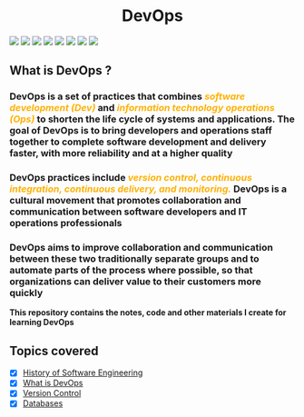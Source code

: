 <div align="center">

# DevOps

</div>

![](https://img.shields.io/badge/DevOps-Notes-g)
![](https://img.shields.io/badge/Version%20Control-Git-red)
![](https://img.shields.io/badge/Database-MySQL-blue)
![](https://img.shields.io/badge/Database-MongoDB-green)
![](https://img.shields.io/badge/Database-Redis-red)
![](https://img.shields.io/badge/Database-PostgreSQL-blue)
![](https://img.shields.io/badge/Database-Cassandra-teal)
![](https://img.shields.io/badge/Database-DynamoDB-orange)

## What is DevOps ?

### DevOps is a set of practices that combines <span style="color:#FFB100"> _software development (Dev)_ </span> and <span style="color:#FFB100"> _information technology operations (Ops)_ </span> to shorten the life cycle of systems and applications. The goal of DevOps is to bring developers and operations staff together to complete software development and delivery faster, with more reliability and at a higher quality

### DevOps practices include <span style="color:#FFB100"> _version control, continuous integration, continuous delivery, and monitoring._</span>  DevOps is a cultural movement that promotes collaboration and communication between software developers and IT operations professionals

### DevOps aims to improve collaboration and communication between these two traditionally separate groups and to automate parts of the process where possible, so that organizations can deliver value to their customers more quickly

**This repository contains the notes, code and other materials I create for learning DevOps**

## Topics covered

- [x] [History of Software Engineering](./01%20Prerequisites/01History_of_SE.md)
- [x] [What is DevOps](./02%20DevOps/Readme.md)
- [x] [Version Control](./03%20Version%20Control/)
- [x] [Databases](./04%20Databases/Readme.md)
